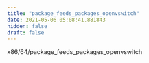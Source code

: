 ```yaml
---
title: "package_feeds_packages_openvswitch"
date: 2021-05-06 05:08:41.881843
hidden: false
draft: false
---
```


x86/64/package_feeds_packages_openvswitch


